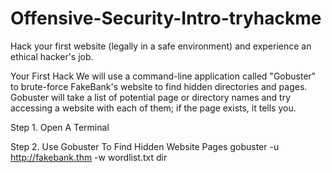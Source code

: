 # Offensive-Security-Intro-tryhackme
Hack your first website (legally in a safe environment) and experience an ethical hacker's job.

Your First Hack
We will use a command-line application called "Gobuster" to brute-force FakeBank's website to find hidden directories and pages. Gobuster will take a list of potential page or directory names and try accessing a website with each of them; if the page exists, it tells you.

Step 1. Open A Terminal

Step 2. Use Gobuster To Find Hidden Website Pages
gobuster -u http://fakebank.thm -w wordlist.txt dir
